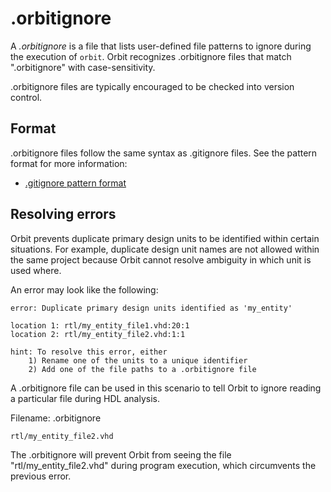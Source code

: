# .orbitignore

A _.orbitignore_ is a file that lists user-defined file patterns to ignore during the execution of `orbit`. Orbit recognizes .orbitignore files that match ".orbitignore" with case-sensitivity.

.orbitignore files are typically encouraged to be checked into version control.

## Format

.orbitignore files follow the same syntax as .gitignore files. See the pattern format for more information: 
- [.gitignore pattern format](https://git-scm.com/docs/gitignore#_pattern_format)


## Resolving errors

Orbit prevents duplicate primary design units to be identified within certain situations. For example, duplicate design unit names are not allowed within the same project because Orbit cannot resolve ambiguity in which unit is used where.

An error may look like the following:
```
error: Duplicate primary design units identified as 'my_entity'

location 1: rtl/my_entity_file1.vhd:20:1
location 2: rtl/my_entity_file2.vhd:1:1

hint: To resolve this error, either
    1) Rename one of the units to a unique identifier
    2) Add one of the file paths to a .orbitignore file
```

A .orbitignore file can be used in this scenario to tell Orbit to ignore reading a particular file during HDL analysis.

Filename: .orbitignore
```
rtl/my_entity_file2.vhd

```

The .orbitignore will prevent Orbit from seeing the file "rtl/my_entity_file2.vhd" during program execution, which circumvents the previous error.